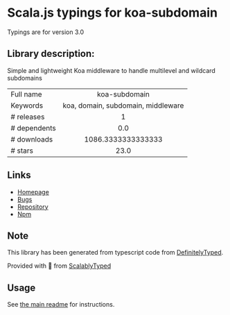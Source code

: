 
# Scala.js typings for koa-subdomain

Typings are for version 3.0

## Library description:
Simple and lightweight Koa middleware to handle multilevel and wildcard subdomains

|                    |                 |
| ------------------ | :-------------: |
| Full name          | koa-subdomain |
| Keywords           | koa, domain, subdomain, middleware |
| # releases         | 1 |
| # dependents       | 0.0 |
| # downloads        | 1086.3333333333333 |
| # stars            | 23.0 |

## Links
- [Homepage](https://github.com/keenwon/koa-subdomain#readme)
- [Bugs](https://github.com/keenwon/koa-subdomain/issues)
- [Repository](https://github.com/keenwon/koa-subdomain)
- [Npm](https://www.npmjs.com/package/koa-subdomain)
    


## Note
This library has been generated from typescript code from [DefinitelyTyped](https://definitelytyped.org).

Provided with :purple_heart: from [ScalablyTyped](https://github.com/oyvindberg/ScalablyTyped)

## Usage
See [the main readme](../../readme.md) for instructions.


